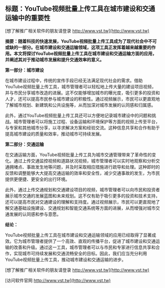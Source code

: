 ## **标题：YouTube视频批量上传工具在城市建设和交通运输中的重要性**

[想了解推广相关软件的朋友请登录 http://www.vst.tw](http://www.vst.tw)

**摘要：随着科技的快速发展，YouTube视频批量上传工具成为了现代社会中不可或缺的一部分。在城市建设和交通运输领域，这项工具正发挥着越来越重要的作用。本文将探讨YouTube视频批量上传工具在城市建设和交通运输方面的应用，并阐述其对于推动城市发展和提升交通效率的意义。**

**第一部分：城市建设**

在城市建设过程中，传统的宣传手段已经无法满足现代社会的需求。借助YouTube视频批量上传工具，城市管理者可以轻松地上传大量的建设项目视频，并与市民分享城市改造的进展。这不仅能够增加城市的曝光度，吸引更多的投资和人才，还可以提高市民参与城市建设的积极性。通过视频展示，市民可以更直观地了解城市规划、新建筑和公共设施等，从而加深对城市发展的认同感和归属感。

此外，通过YouTube视频批量上传工具还可以方便地记录城市建设中的问题和挑战。城市管理者可以将施工过程、设备运输和环境保护等方面的视频上传至平台，与专家和其他城市分享，以寻求解决方案和经验交流。这种信息共享和合作有助于提高城市建设的质量和效率，推动城市可持续发展。

**第二部分：交通运输**

在交通运输方面，YouTube视频批量上传工具为城市交通管理带来了革命性的变化。通过上传交通监控视频和道路状况视频，城市管理者可以实时地观察和分析交通拥堵点、事故发生地等问题，并及时采取相应措施进行疏导和处理。这种即时的反馈和调整能够大大提高交通运输的效率和安全性，减少交通事故的发生，为市民提供更便捷、更安全的出行环境。

此外，通过上传交通规划和交通建设项目的视频，城市管理者可以向市民和投资者展示城市交通的发展蓝图和未来规划。这不仅有助于吸引更多的投资和技术支持，还可以提高市民对交通建设的理解和支持度。通过视频展示，市民可以更直观地了解交通基础设施建设、交通规划和智能交通系统等方面的进展，从而增强对城市交通发展的认同感和参与意愿。

**结论：**

YouTube视频批量上传工具在城市建设和交通运输领域的应用已经取得了显著成效。它为城市管理者提供了一个高效、直观的传播平台，促进了城市建设和交通运输的改善和升级。通过这一工具，城市管理者可以与市民和专家进行信息共享和合作，实现城市可持续发展和交通流畅安全的目标。因此，我们应当充分利用YouTube视频批量上传工具，推动城市建设和交通运输的进步。

[想了解推广相关软件的朋友请登录 http://www.vst.tw](http://www.vst.tw)


[访问软件官网 http://www.vst.tw](http://www.vst.tw)

